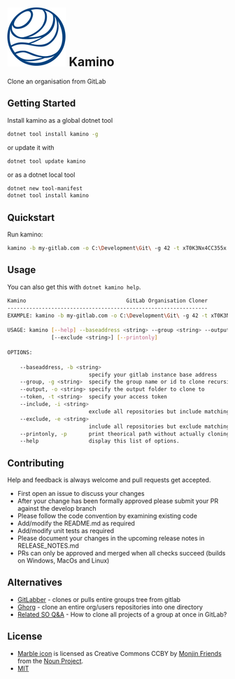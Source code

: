 # ![logo](kamino.svg) Kamino

Clone an organisation from GitLab

## Getting Started

Install kamino as a global dotnet tool

```bash
dotnet tool install kamino -g
```

or update it with

```bash
dotnet tool update kamino
```

or as a dotnet local tool

```bash
dotnet new tool-manifest
dotnet tool install kamino
```

## Quickstart

Run kamino:

```bash
kamino -b my-gitlab.com -o C:\Development\Git\ -g 42 -t xT0K3Nx4CC355x
```

## Usage

You can also get this with `dotnet kamino help`.

```sh
Kamino                                GitLab Organisation Cloner
----------------------------------------------------------------
EXAMPLE: kamino -b my-gitlab.com -o C:\Development\Git\ -g 42 -t xT0K3Nx4CC355x

USAGE: kamino [--help] --baseaddress <string> --group <string> --output <string> --token <string> [--include <string>]
              [--exclude <string>] [--printonly]

OPTIONS:

    --baseaddress, -b <string>
                          specify your gitlab instance base address
    --group, -g <string>  specify the group name or id to clone recursively
    --output, -o <string> specify the output folder to clone to
    --token, -t <string>  specify your access token
    --include, -i <string>
                          exclude all repositories but include matching
    --exclude, -e <string>
                          include all repositories but exclude matching
    --printonly, -p       print theorical path without actually cloning
    --help                display this list of options.
```

## Contributing

Help and feedback is always welcome and pull requests get accepted.

* First open an issue to discuss your changes
* After your change has been formally approved please submit your PR against the develop branch
* Please follow the code convention by examining existing code
* Add/modify the README.md as required
* Add/modify unit tests as required
* Please document your changes in the upcoming release notes in RELEASE_NOTES.md
* PRs can only be approved and merged when all checks succeed (builds on Windows, MacOs and Linux)

## Alternatives

* [GitLabber](https://github.com/ezbz/gitlabber) - clones or pulls entire groups tree from gitlab
* [Ghorg](https://github.com/gabrie30/ghorg) - clone an entire org/users repositories into one directory
* [Related SO Q&A](https://stackoverflow.com/q/29099456/1248177) - How to clone all projects of a group at once in GitLab?

## License

* [Marble icon](https://thenounproject.com/term/marble/1056965/) is licensed as Creative Commons CCBY by [Monjin Friends](https://thenounproject.com/monjin.friends/) from the [Noun Project](https://thenounproject.com).
* [MIT](./License)
